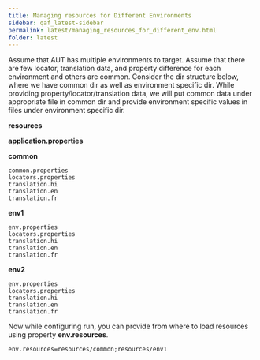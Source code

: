 ```yaml
---
title: Managing resources for Different Environments
sidebar: qaf_latest-sidebar
permalink: latest/managing_resources_for_different_env.html
folder: latest
---
```


Assume that AUT has multiple environments to target. Assume that there are few locator, translation data, and property difference for each environment and others are common. Consider the dir structure below, where we have common dir as well as environment specific dir. While providing property/locator/translation data, we will put common data under appropriate file in common dir and provide environment specific values in files under environment specific dir.

**resources**

**application.properties**

**common**

	common.properties
	locators.properties
	translation.hi
	translation.en 
	translation.fr 

**env1**

	env.properties
	locators.properties
	translation.hi
	translation.en
	translation.fr

**env2**

	env.properties
	locators.properties
	translation.hi
	translation.en
	translation.fr

Now while configuring run, you can provide from where to load resources using property **env.resources**.

```properties
env.resources=resources/common;resources/env1
```
